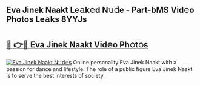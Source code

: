 ## Eva Jinek Naakt Le𝚊k𝚎d N𝚞𝚍e - Part-bMS Vid𝚎o Photos Le𝚊ks 8YYJs

# <h2><a href="http://fb6yw5.evod.top/?m=Eva+Jinek+Naakt">🔗 👉🔴 Eva Jinek Naakt Vid𝚎o Ph𝚘t𝚘s</a></h2>

[![Eva Jinek Naakt N𝚞d𝚎s](https://i.imgur.com/8V9OHl7.gif)](http://fb6yw5.evod.top/?m=Eva+Jinek+Naakt)
Online personality Eva Jinek Naakt with a passion for dance and lifestyle. The role of a public figure Eva Jinek Naakt is to serve the best interests of society. 
